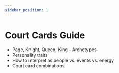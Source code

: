 ```yaml
---
sidebar_position: 1
---
```


# Court Cards Guide

- Page, Knight, Queen, King – Archetypes
- Personality traits
- How to interpret as people vs. events vs. energy
- Court card combinations